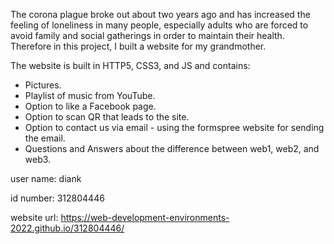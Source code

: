 The corona plague broke out about two years ago and has increased the feeling of loneliness in many people, especially adults who are forced to avoid family and social gatherings in order to maintain their health. Therefore in this project, I built a website for my grandmother. 

The website is built in HTTP5, CSS3, and JS and contains:

- Pictures. 
- Playlist of music from YouTube.
- Option to like a Facebook page.
- Option to scan QR that leads to the site.
- Option to contact us via email - using the formspree website for sending the email.
- Questions and Answers about the difference between web1, web2, and web3.

user name: diank 

id number: 312804446 

website url: https://web-development-environments-2022.github.io/312804446/ 

